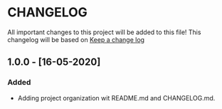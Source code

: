 # CHANGELOG

All important changes to this project will be added to this file! This changelog will be based on [Keep a change log](http://keepachangelog.com/)

## 1.0.0 - [16-05-2020]

### Added

* Adding project organization wit README.md and CHANGELOG.md.
